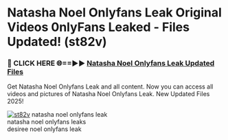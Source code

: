 # Natasha Noel Onlyfans Leak Original Videos 0nlyFans Leaked - Files Updated! (st82v)

<h3>🔴 CLICK HERE 🌐==►► <a href="https://tinyurl.com/x26r9saj" rel="nofollow">Natasha Noel Onlyfans Leak Updated Files</a></h3>

Get Natasha Noel Onlyfans Leak and all content. Now you can access all videos and pictures of Natasha Noel Onlyfans Leak. New Updated Files 2025!

[![st82v](https://i.imgur.com/LkgZPqh.gif)](https://tinyurl.com/x26r9saj)
natasha noel onlyfans leak<br>
natasha noel onlyfans leaks<br>
desiree noel onlyfans leak